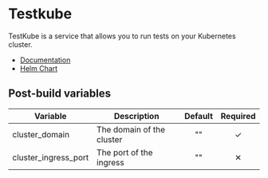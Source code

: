 # Testkube

TestKube is a service that allows you to run tests on your Kubernetes cluster.

- [Documentation](https://docs.testkube.io)
- [Helm Chart](https://github.com/kubeshop/helm-charts/tree/develop/charts/testkube)

## Post-build variables

| Variable             | Description               | Default | Required |
| -------------------- | ------------------------- | :-----: | :------: |
| cluster_domain       | The domain of the cluster |   ""    |    ✓     |
| cluster_ingress_port | The port of the ingress   |   ""    |    ✕     |

